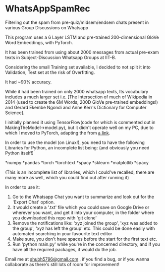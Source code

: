 # WhatsAppSpamRec
Filtering out the spam from pre-quiz/midsem/endsem chats present in various Group Discussions on Whatsapp

This program uses a 6 Layer LSTM and pre-trained 200-dimensional GloVe Word Embeddings, with PyTorch. 

It has been trained from using about 2000 messages from actual pre-exam texts in Subject-Discussion Whatsapp Groups at IIT-B.

Considering the small Training set available, I decided to not split it into Validation, Test set at the risk of Overfitting.

It had ~90% accuracy.

While it had been trained on only 2000 whatsapp texts, Its vocabulary includes a much larger set i.e. [The Intersection of much of 
Wikipedia in 2014 (used to create the 6M Words, 200D GloVe pre-trained embeddings!) and Gerard Ekembe Ngondi and Anne Kerr's Dictionary for Computer Science].


I initially planned it using TensorFlow(code for which is commented out in MakingTheModel->model.py), but it didn't operate well on my PC, due to which I moved to PyTorch, adapting 
the from [a link](https://www.kaggle.com/swarnabha/pytorch-text-classification-torchtext-lstm).

In order to use the model (on Linux!), you need to have the following Libraries for Python, an incomplete list being: (and obviously you need Python itself!)

*numpy
*pandas
*torch
*torchtext 
*spacy
*sklearn
*matplotlib
*spacy

(This is an incomplete list of libraries, which I could've recalled, there are many more as well, which you could find out after running it)

In order to use it: 

1. Go to the Whatsapp Chat you want to summarize and look out for the 'Export Chat' option.
2. It would create a '.txt' file which you could save on Google Drive or wherever you want, and get it into your computer, in the folder where you downloaded this repo with 'git clone'
3. Remove the notifications like: 'xyz joined the group', 'xyz was added to the group', 'xyz has left the group' etc. This could be done easily with automated searching in your favourite text editor
4. Make sure, you don't have spaces before the start for the first text etc.
5. Run 'python main.py' while you're in the concerned directory, and if you have all the required packages, it would do the job.


Email me at shubh5796@gmail.com , if you find a bug, or if you wanna collaborate as there's still lots of room for improvement!

